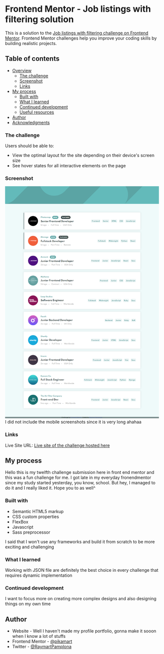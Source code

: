# Frontend Mentor - Job listings with filtering solution

This is a solution to the [Job listings with filtering challenge on Frontend Mentor](https://www.frontendmentor.io/challenges/job-listings-with-filtering-ivstIPCt). Frontend Mentor challenges help you improve your coding skills by building realistic projects. 

## Table of contents

- [Overview](#overview)
  - [The challenge](#the-challenge)
  - [Screenshot](#screenshot)
  - [Links](#links)
- [My process](#my-process)
  - [Built with](#built-with)
  - [What I learned](#what-i-learned)
  - [Continued development](#continued-development)
  - [Useful resources](#useful-resources)
- [Author](#author)
- [Acknowledgments](#acknowledgments)


### The challenge

Users should be able to:

- View the optimal layout for the site depending on their device's screen size
- See hover states for all interactive elements on the page


### Screenshot

![Desktop-view](finished/desktop.png)
I did not include the mobile screenshots since it is very long ahahaa

### Links

Live Site URL: [Live site of the challenge hosted here](https://pikapikamart.github.io/frontendmentor-job-filtering/)

## My process

Hello this is my twelfth challenge submission here in front end mentor and this was a fun challenge for me. I got late in my everyday fronendmentor since my study started yesterday, you know, school. But hey, I managed to do it and I really liked it. Hope you to as well^

### Built with

- Semantic HTML5 markup
- CSS custom properties
- FlexBox
- Javascript
- Sass preprocessor

I said that I won't use any frameworks and build it from scratch to be more exciting and challenging

### What I learned

Working with JSON file are definitely the best choice in every challenge that requires dynamic implementation

### Continued development

I want to focus more on creating more complex designs and also designing things on my own time

## Author

- Website - Well I haven't made my profile portfolio, gonna make it sooon when I know a lot of stuffs
- Frontend Mentor - [@pikamart](https://www.frontendmentor.io/profile/pikamart)
- Twitter - [@RaymartPamplona](https://twitter.com/RaymartPamplona)